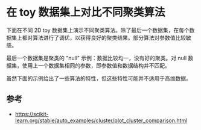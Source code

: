 # 在 toy 数据集上对比不同聚类算法

下面在不同 2D toy 数据集上演示不同聚类算法。除了最后一个数据集，在每个数据集上都对算法进行了调优，以获得良好的聚类结果。部分算法对参数值比较敏感。

最后一个数据集是聚类的 "null" 示例：数据比较均一，没有好的聚类。对 null 数据集，使用上一个数据集相同的参数，即参数值和数据结构并不匹配。

虽然下面的示例给出了一些算法的特性，但这些特性可能并不适用于高维数据。



## 参考

- https://scikit-learn.org/stable/auto_examples/cluster/plot_cluster_comparison.html